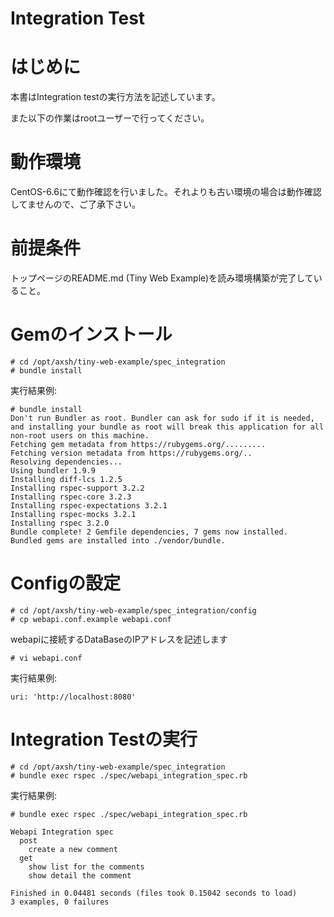 # Integration Test

# はじめに

本書はIntegration testの実行方法を記述しています。

また以下の作業はrootユーザーで行ってください。

# 動作環境

CentOS-6.6にて動作確認を行いました。それよりも古い環境の場合は動作確認してませんので、ご了承下さい。

# 前提条件

トップページのREADME.md (Tiny Web Example)を読み環境構築が完了していること。

# Gemのインストール
```
# cd /opt/axsh/tiny-web-example/spec_integration
# bundle install
```

実行結果例:
```
# bundle install
Don't run Bundler as root. Bundler can ask for sudo if it is needed, and installing your bundle as root will break this application for all
non-root users on this machine.
Fetching gem metadata from https://rubygems.org/.........
Fetching version metadata from https://rubygems.org/..
Resolving dependencies...
Using bundler 1.9.9
Installing diff-lcs 1.2.5
Installing rspec-support 3.2.2
Installing rspec-core 3.2.3
Installing rspec-expectations 3.2.1
Installing rspec-mocks 3.2.1
Installing rspec 3.2.0
Bundle complete! 2 Gemfile dependencies, 7 gems now installed.
Bundled gems are installed into ./vendor/bundle.
```

# Configの設定
```
# cd /opt/axsh/tiny-web-example/spec_integration/config
# cp webapi.conf.example webapi.conf
```

webapiに接続するDataBaseのIPアドレスを記述します
```
# vi webapi.conf
```

実行結果例:
```
uri: 'http://localhost:8080'
```

# Integration Testの実行
```
# cd /opt/axsh/tiny-web-example/spec_integration
# bundle exec rspec ./spec/webapi_integration_spec.rb
```

実行結果例:
```
# bundle exec rspec ./spec/webapi_integration_spec.rb

Webapi Integration spec
  post
    create a new comment
  get
    show list for the comments
    show detail the comment

Finished in 0.04481 seconds (files took 0.15042 seconds to load)
3 examples, 0 failures

```

